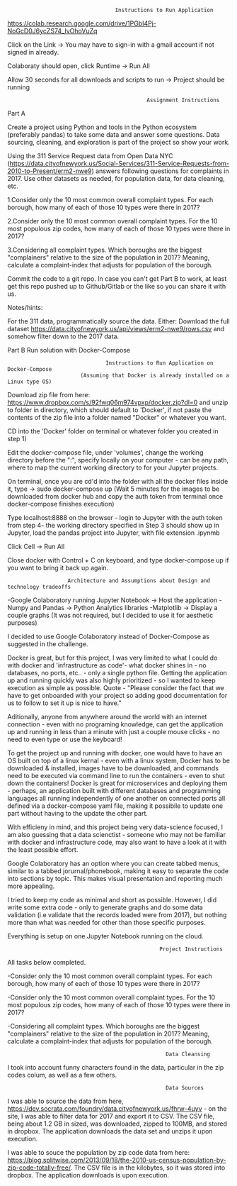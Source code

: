                                       Instructions to Run Application

https://colab.research.google.com/drive/1PGbI4Pj-NoGcD0J6ycZS74_IvOhoVuZq

Click on the Link -> You may have to sign-in with a gmail account if not signed in already.

Colaboraty should open, click Runtime -> Run All

Allow 30 seconds for all downloads and scripts to run -> Project should be running


                                                Assignment Instructions
Part A

Create a project using Python and tools in the Python ecosystem (preferably pandas) to take some data and answer some questions. Data sourcing, cleaning, and exploration is part of the project so show your work.

Using the 311 Service Request data from Open Data NYC (https://data.cityofnewyork.us/Social-Services/311-Service-Requests-from-2010-to-Present/erm2-nwe9) answers following questions for complaints in 2017. Use other datasets as needed, for population data, for data cleaning, etc.

1.Consider only the 10 most common overall complaint types. For each borough, how many of each of those 10 types were there in 2017?

2.Consider only the 10 most common overall complaint types.  For the 10 most populous zip codes, how many of each of those 10 types were there in 2017?

3.Considering all complaint types. Which boroughs are the biggest "complainers" relative to the size of the population in 2017? Meaning, calculate a complaint-index that adjusts for population of the borough.

Commit the code to a git repo. In case you can't get Part B to work, at least get this repo pushed up to Github/Gitlab or the like so you can share it with us.

Notes/hints:

For the 311 data, programmatically source the data. Either:
Download the full dataset https://data.cityofnewyork.us/api/views/erm2-nwe9/rows.csv and somehow filter down to the 2017 data.

Part B
Run solution with Docker-Compose 


                                   Instructions to Run Application on Docker-Compose
                           (Assuming that Docker is already installed on a Linux type OS)

Download zip file from here: https://www.dropbox.com/s/92fwq06m974vpxp/docker.zip?dl=0 and unzip to folder in directory, which should default to 'Docker', if not paste the contents of the zip file into a folder named "Docker" or whatever you want.

CD into the 'Docker' folder on terminal or whatever folder you created in step 1)

Edit the docker-compose file, under 'volumes', change the working directory before the ":", specify locally on your computer - can be any path, where to map the current working directory to for your Jupyter projects.

On terminal, once you are cd'd into the folder with all the docker files inside it, type -> sudo docker-compose up (Wait 5 minutes for the images to be downloaded from docker hub and copy the auth token from terminal once docker-compose finishes execution)

Type localhost:8888 on the browser - login to Jupyter with the auth token from step 4- the working directory specified in Step 3 should show up in Jupyter, load the pandas project into Jupyter, with file extension .ipynmb

Click Cell -> Run All

Close docker with Control + C on keyboard, and type docker-compose up if you want to bring it back up again.

                       Architecture and Assumptions about Design and technology tradeoffs

-Google Colaboratory running Jupyter Notebook -> Host the application -Numpy and Pandas -> Python Analytics libraries -Matplotlib -> Display a couple graphs (It was not required, but I decided to use it for aesthetic purposes)

I decided to use Google Colaboratory instead of Docker-Compose as suggested in the challenge.

Docker is great, but for this project, I was very limited to what I could do with docker and 'infrastructure as code'- what docker shines in - no databases, no ports, etc.. - only a single python file. Getting the application up and running quickly was also highly prioritized - so I wanted to keep execution as simple as possible. Quote - "Please consider the fact that we have to get onboarded with your project so adding good documentation for us to follow to set it up is nice to have."

Aditionally, anyone from anywhere around the world with an internet connection - even with no programing knowledge, can get the application up and running in less than a minute with just a couple mouse clicks - no need to even type or use the keyboard!

To get the project up and running with docker, one would have to have an OS built on top of a linux kernal - even with a linux system, Docker has to be downloaded & installed, images have to be downloaded, and commands need to be executed via command line to run the containers - even to shut down the containers! Docker is great for microservices and deploying them - perhaps, an application built with different databases and programming languages all running independently of one another on connected ports all defined via a docker-compose yaml file, making it possibile to update one part without having to the update the other part.

With efficieny in mind, and this project being very data-science focused, I am also guessing that a data scienctist - someone who may not be familiar with docker and infrastructure code, may also want to have a look at it with the least possible effort.

Google Colaboratory has an option where you can create tabbed menus, similar to a tabbed jorurnal/phonebook, making it easy to separate the code into sections by topic. This makes visual presentation and reporting much more appealing.

I tried to keep my code as minimal and short as possible. However, I did write some extra code - only to generate graphs and do some data validation (i.e validate that the records loaded were from 2017), but nothing more than what was needed for other than those specific purposes.

Everything is setup on one Jupyter Notebook running on the cloud.

                                                    Project Instructions 

All tasks below completed.

-Consider only the 10 most common overall complaint types. For each borough, how many of each of those 10 types were there in 2017?

-Consider only the 10 most common overall complaint types. For the 10 most populous zip codes, how many of each of those 10 types were there in 2017?

-Considering all complaint types. Which boroughs are the biggest "complainers" relative to the size of the population in 2017? Meaning, calculate a complaint-index that adjusts for population of the borough.

                                                      Data Cleansing

I took into account funny characters found in the data, particular in the zip codes colum, as well as a few others.

                                                      Data Sources  

I was able to source the data from here, https://dev.socrata.com/foundry/data.cityofnewyork.us/fhrw-4uyv - on the site, I was able to filter data for 2017 and export it to CSV. The CSV file, being about 1.2 GB in sized, was downloaded, zipped to 100MB, and stored in dropbox. The application downloads the data set and unzips it upon execution.

I was able to souce the population by zip code data from here: https://blog.splitwise.com/2013/09/18/the-2010-us-census-population-by-zip-code-totally-free/. The CSV file is in the kilobytes, so it was stored into dropbox. The application downloads is upon execution.
